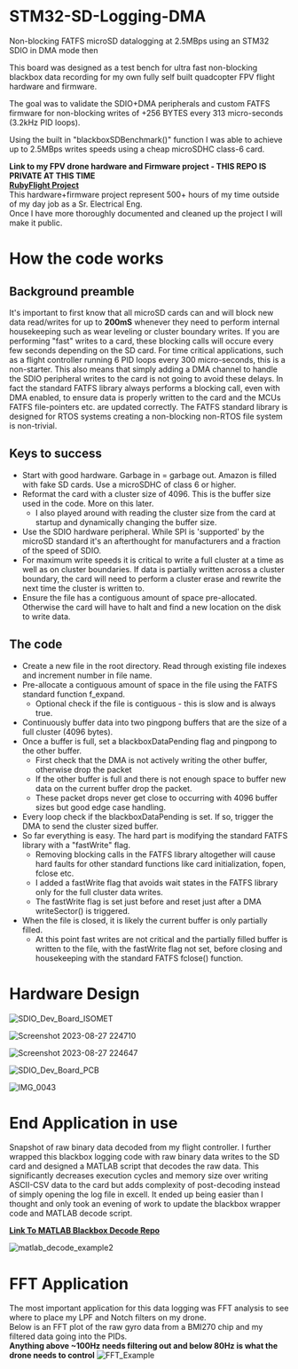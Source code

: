 # STM32-SD-Logging-DMA
Non-blocking FATFS microSD datalogging at 2.5MBps using an STM32 SDIO in DMA mode then

This board was designed as a test bench for ultra fast non-blocking blackbox data recording for my own fully self built quadcopter FPV flight hardware and firmware.

The goal was to validate the SDIO+DMA peripherals and custom FATFS firmware for non-blocking writes of +256 BYTES every 313 micro-seconds (3.2kHz PID loops).

Using the built in "blackboxSDBenchmark()" function I was able to achieve up to 2.5MBps writes speeds using a cheap microSDHC class-6 card.

**Link to my FPV drone hardware and Firmware project - THIS REPO IS PRIVATE AT THIS TIME**  
[**RubyFlight Project**](https://github.com/MathewMorrow/rubyflight.git/)  
This hardware+firmware project represent 500+ hours of my time outside of my day job as a Sr. Electrical Eng.  
Once I have more thoroughly documented and cleaned up the project I will make it public.

# How the code works  
## Background preamble
It's important to first know that all microSD cards can and will block new data read/writes for up to **200mS** whenever they need to perform internal housekeeping such as wear leveling or cluster boundary writes. If you are performing "fast" writes to a card, these blocking calls will occure every few seconds depending on the SD card. For time critical applications, such as a flight controller running 6 PID loops every 300 micro-seconds, this is a non-starter. This also means that simply adding a DMA channel to handle the SDIO peripheral writes to the card is not going to avoid these delays. In fact the standard FATFS library always performs a blocking call, even with DMA enabled, to ensure data is properly written to the card and the MCUs FATFS file-pointers etc. are updated correctly. The FATFS standard library is designed for RTOS systems creating a non-blocking non-RTOS file system is non-trivial.  
## Keys to success  
* Start with good hardware. Garbage in = garbage out. Amazon is filled with fake SD cards. Use a microSDHC of class 6 or higher.
* Reformat the card with a cluster size of 4096. This is the buffer size used in the code. More on this later.
    * I also played around with reading the cluster size from the card at startup and dynamically changing the buffer size.
* Use the SDIO hardware peripheral. While SPI is 'supported' by the microSD standard it's an afterthought for manufacturers and a fraction of the speed of SDIO.
* For maximum write speeds it is critical to write a full cluster at a time as well as on cluster boundaries. If data is partially written across a cluster boundary, the card will need to perform a cluster erase and rewrite the next time the cluster is written to.
* Ensure the file has a contiguous amount of space pre-allocated. Otherwise the card will have to halt and find a new location on the disk to write data.
## The code  
* Create a new file in the root directory. Read through existing file indexes and increment number in file name.
* Pre-allocate a contiguous amount of space in the file using the FATFS standard function f_expand.
   * Optional check if the file is contiguous - this is slow and is always true.
* Continuously buffer data into two pingpong buffers that are the size of a full cluster (4096 bytes).
* Once a buffer is full, set a blackboxDataPending flag and pingpong to the other buffer.
    * First check that the DMA is not actively writing the other buffer, otherwise drop the packet
    * If the other buffer is full and there is not enough space to buffer new data on the current buffer drop the packet.
    * These packet drops never get close to occurring with 4096 buffer sizes but good edge case handling.
* Every loop check if the blackboxDataPending is set. If so, trigger the DMA to send the cluster sized buffer.
* So far everything is easy. The hard part is modifying the standard FATFS library with a "fastWrite" flag.
    * Removing blocking calls in the FATFS library altogether will cause hard faults for other standard functions like card initialization, fopen, fclose etc.
    * I added a fastWrite flag that avoids wait states in the FATFS library only for the full cluster data writes.
    * The fastWrite flag is set just before and reset just after a DMA writeSector() is triggered.
* When the file is closed, it is likely the current buffer is only partially filled.
    * At this point fast writes are not critical and the partially filled buffer is written to the file, with the fastWrite flag not set, before closing and housekeeping with the standard FATFS fclose() function.

# Hardware Design
![SDIO_Dev_Board_ISOMET](https://github.com/MathewMorrow/STM32-SD-Logging-DMA/assets/50677844/8266ebc9-88af-463e-90df-691020a96654)

![Screenshot 2023-08-27 224710](https://github.com/MathewMorrow/STM32-SD-Logging-DMA/assets/50677844/fb199d7d-89ec-41c2-9682-daa8ceea8deb)

![Screenshot 2023-08-27 224647](https://github.com/MathewMorrow/STM32-SD-Logging-DMA/assets/50677844/517ffbcf-851b-4d67-b90e-8ff8f3fcacf9)

![SDIO_Dev_Board_PCB](https://github.com/MathewMorrow/STM32-SD-Logging-DMA/assets/50677844/ca3d4cf8-f235-4ad0-9c22-dc99864ec901)

![IMG_0043](https://github.com/MathewMorrow/STM32-SD-Logging-DMA/assets/50677844/4522d70e-8b15-4562-a890-a9d9e68322ce)

# End Application in use
Snapshot of raw binary data decoded from my flight controller. I further wrapped this blackbox logging code with raw binary data writes to the SD card and designed a MATLAB script that decodes the raw data. This significantly decreases execution cycles and memory size over writing ASCII-CSV data to the card but adds complexity of post-decoding instead of simply opening the log file in excell. It ended up being easier than I thought and only took an evening of work to update the blackbox wrapper code and MATLAB decode script.  

[**Link To MATLAB Blackbox Decode Repo**](https://github.com/MathewMorrow/Ruby-Blackbox-Decode.git)

![matlab_decode_example2](https://github.com/MathewMorrow/STM32-SD-Logging-DMA/assets/50677844/9c1b0ae0-e6b2-41d2-a8a3-5a56bc7664da)

# FFT Application
The most important application for this data logging was FFT analysis to see where to place my LPF and Notch filters on my drone.  
Below is an FFT plot of the raw gyro data from a BMI270 chip and my filtered data going into the PIDs.  
**Anything above ~100Hz needs filtering out and below 80Hz is what the drone needs to control**
![FFT_Example](https://github.com/MathewMorrow/STM32-SD-Logging-DMA/assets/50677844/391683b6-83b7-4e12-879b-0fdffa7c5188)

